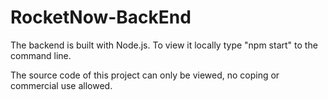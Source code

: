 # RocketNow-BackEnd

The backend is built with Node.js.
To view it locally type "npm start" to the command line.

The source code of this project can only be viewed, no coping or commercial use allowed.
